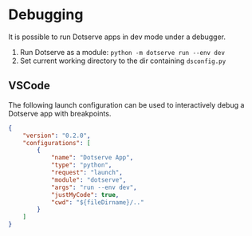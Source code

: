 # Debugging

It is possible to run Dotserve apps in dev mode under a debugger.

1. Run Dotserve as a module: `python -m dotserve run --env dev`
2. Set current working directory to the dir containing `dsconfig.py`

## VSCode

The following launch configuration can be used to interactively debug a Dotserve
app with breakpoints.

```json
{
    "version": "0.2.0",
    "configurations": [
        {
            "name": "Dotserve App",
            "type": "python",
            "request": "launch",
            "module": "dotserve",
            "args": "run --env dev",
            "justMyCode": true,
            "cwd": "${fileDirname}/.."
        }
    ]
}
```